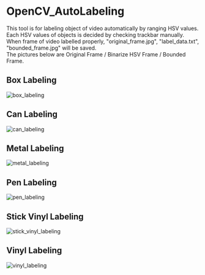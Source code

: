 # OpenCV_AutoLabeling

This tool is for labeling object of video automatically by ranging HSV values.  
Each HSV values of objects is decided by checking trackbar manually.  
When frame of video labelled properly, "original_frame.jpg", "label_data.txt", "bounded_frame.jpg" will be saved.  
The pictures below are Original Frame / Binarize HSV Frame / Bounded Frame.  

## Box Labeling
![box_labeling](https://user-images.githubusercontent.com/53277342/127990587-4b5f29cb-f2b1-4a65-a564-9b5db1dbbbe0.gif)

## Can Labeling
![can_labeling](https://user-images.githubusercontent.com/53277342/127990657-58d8b90b-b5ce-4e0e-8262-e0b65bd096dd.gif)

## Metal Labeling
![metal_labeling](https://user-images.githubusercontent.com/53277342/127990722-47755f9e-6c5c-4997-bf17-84270ed9f3cd.gif)

## Pen Labeling
![pen_labeling](https://user-images.githubusercontent.com/53277342/127990799-88159659-a847-423b-a0c7-30d9bc665b98.gif)

## Stick Vinyl Labeling
![stick_vinyl_labeling](https://user-images.githubusercontent.com/53277342/127990882-4863c0e2-6aed-4a80-a2d1-9c5a18283122.gif)

## Vinyl Labeling
![vinyl_labeling](https://user-images.githubusercontent.com/53277342/127991295-048f051f-ff31-4792-b25a-7d9b0612580a.gif)
